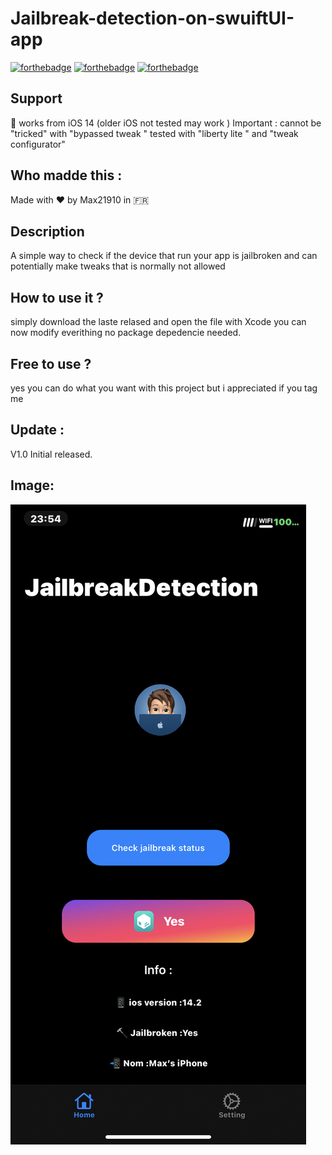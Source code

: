 # Jailbreak-detection-on-swuiftUI-app

[![forthebadge](https://forthebadge.com/images/badges/built-with-love.svg)](https://forthebadge.com)
[![forthebadge](https://forthebadge.com/images/badges/made-with-swift.svg)](https://forthebadge.com)
[![forthebadge](https://forthebadge.com/images/badges/built-by-developers.svg)](https://forthebadge.com)
## Support 
📱 works from iOS 14 (older iOS not tested may work ) 
Important : cannot be "tricked" with "bypassed tweak " tested with "liberty lite " and "tweak configurator"
## Who madde this :
Made with ❤️ by Max21910 in 🇫🇷
## Description
A simple way to check if the device that run your app is jailbroken and can potentially make tweaks that is normally not allowed 
## How to use it ?
simply download the laste relased and open the file with Xcode you can now modify everithing 
no package depedencie needed.

## Free to use ?
yes you can do what you want with this project but i  appreciated if you tag me
## Update : 
V1.0 Initial released. 
## Image:
![This is an image](/assets/1.PNG)
